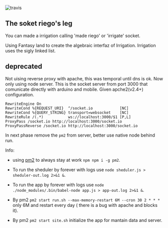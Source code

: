![travis](https://travis-ci.org/kasselTrankos/riego-socket.svg?branch=master)
## The soket riego's leg

You can made a irrigation calling 'made riego' or 'irrigate' socket.

Using Fantasy land to create the algebraic interfaz of Irrigation.
Irrigation uses the sigly linked list.


## deprecated
Not uising reverse proxy with apache, this was temporal until dns is ok.
Now only using node server.
This is the socket server from port 3000 that comunicate directly with arduino and mobile.
Given apche2(v2.4+) configuration.
```
RewriteEngine On
RewriteCond %{REQUEST_URI}  ^/socket.io            [NC]
RewriteCond %{QUERY_STRING} transport=websocket    [NC]
RewriteRule /(.*)           ws://localhost:3000/$1 [P,L]
ProxyPass /socket.io http://localhost:3000/socket.io
ProxyPassReverse /socket.io http://localhost:3000/socket.io
```

In next phase remove the ```pm2``` from server, better use native node behind run.

Info:
 - using [pm2](http://pm2.keymetrics.io/) to always stay at work ```npm npm i -g pm2```.
 -  To run the sheduler by forever with logs use ```node sheduler.js > sheduler-out.log 2>&1 &```.
 -  To run the app by forever with logs use ```node ./node_modules/.bin/babel-node app.js > app-out.log 2>&1 &```.
 - By pm2 ```pm2 start run.sh --max-memory-restart 6M --cron 30 2 * * *``` only 6M and restart every day ( there is a bug with apache and blocks it).

 - By pm2 ```pm2 start site.sh```  initialize the app for mantain data and server.